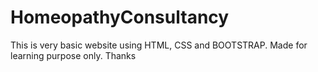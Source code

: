 # HomeopathyConsultancy
This is very basic website using HTML, CSS and BOOTSTRAP. Made for learning purpose only.
Thanks
